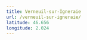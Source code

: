 ```yaml
---
title: Verneuil-sur-Igneraie
url: /verneuil-sur-igneraie/
latitude: 46.656
longitude: 2.024
---
```

